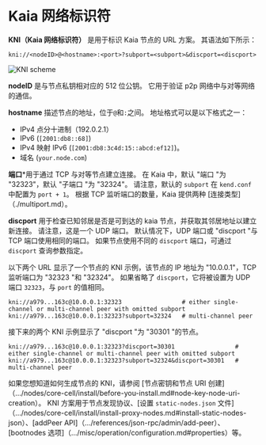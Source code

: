 # Kaia 网络标识符

**KNI（Kaia 网络标识符）** 是用于标识 Kaia 节点的 URL 方案。 其语法如下所示：

```
kni://<nodeID>@<hostname>:<port>?subport=<subport>&discport=<discport>
```

![KNI scheme](/img/learn/kni_scheme.png)

**nodeID** 是与节点私钥相对应的 512 位公钥。 它用于验证 p2p 网络中与对等网络的通信。

**hostname** 描述节点的地址，位于`@`和`:`之间。 地址格式可以是以下格式之一：

- IPv4 点分十进制（192.0.2.1）
- IPv6 (`[2001:db8::68]`)
- IPv4 映射 IPv6 (`[2001:db8:3c4d:15::abcd:ef12]`)。
- 域名 (`your.node.com`)

**端口**\*用于通过 TCP 与对等节点建立连接。 在 Kaia 中，默认 "端口 "为 "32323"，默认 "子端口 "为 "32324"。 请注意，默认的 `subport` 在 `kend.conf` 中配置为 `port + 1`。 根据 TCP 监听端口的数量，Kaia 提供两种 [连接类型]（./multiport.md）。

**discport** 用于检查已知邻居是否是可到达的 kaia 节点，并获取其邻居地址以建立新连接。 请注意，这是一个 UDP 端口。
默认情况下，UDP 端口或 "discport "与 TCP 端口使用相同的端口。
如果节点使用不同的 `discport` 端口，可通过 `discport` 查询参数指定。

以下两个 URL 显示了一个节点的 KNI 示例，该节点的 IP 地址为 "10.0.0.1"，TCP 监听端口为 "32323 "和 "32324"。
如果省略了 `discport`，它将被设置为 UDP 端口 `32323`，与 `port` 的值相同。

```
kni://a979...163c@10.0.0.1:32323                 # either single-channel or multi-channel peer with omitted subport
kni://a979...163c@10.0.0.1:32323?subport=32324   # multi-channel peer
```

接下来的两个 KNI 示例显示了 "discport "为 "30301 "的节点。

```
kni://a979...163c@10.0.0.1:32323?discport=30301                 # either single-channel or multi-channel peer with omitted subport
kni://a979...163c@10.0.0.1:32323?subport=32324&discport=30301   # multi-channel peer
```

如果您想知道如何生成节点的 KNI，请参阅 [节点密钥和节点 URI 创建]（.../nodes/core-cell/install/before-you-install.md#node-key-node-uri-creation）。
KNI 方案用于节点发现协议、[设置 `static-nodes.json` 文件]（.../nodes/core-cell/install/install-proxy-nodes.md#install-static-nodes-json）、[addPeer API]（.../references/json-rpc/admin/add-peer）、[bootnodes 选项]（.../misc/operation/configuration.md#properties）等。
